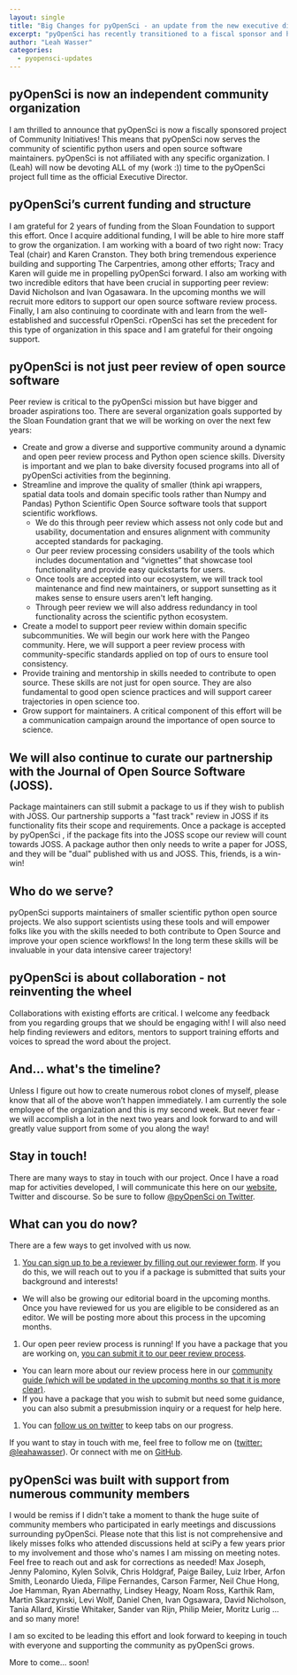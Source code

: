 ```yaml
---
layout: single
title: "Big Changes for pyOpenSci - an update from the new executive director, leah wasser, what's next?"
excerpt: "pyOpenSci has recently transitioned to a fiscal sponsor and has a new executive director - Leah Wasser. Learn more about our goals over the next few years and how to get involved with the community."
author: "Leah Wasser"
categories:
  - pyopensci-updates
---
```



## pyOpenSci is now an independent community organization

I am thrilled to announce that pyOpenSci is now a fiscally sponsored project of
Community Initiatives! This means that pyOpenSci now serves the community of
scientific python users and open source software maintainers. pyOpenSci is not
affiliated with any specific organization. I (Leah) will now be devoting ALL of my
(work :)) time to the pyOpenSci project full time as the official Executive Director.

## pyOpenSci’s current funding and structure

I am grateful for 2 years of funding from the Sloan Foundation to
support this effort. Once I acquire additional funding, I
will be able to hire more staff to grow the organization. I am working with a
board of two right now: Tracy Teal (chair) and Karen Cranston. They both bring
tremendous experience building and supporting The Carpentries, among other
efforts; Tracy and Karen will guide me in propelling pyOpenSci forward. I also am
working with two incredible editors that have been crucial in supporting peer
review: David Nicholson and Ivan Ogasawara. In the upcoming months we will
recruit more editors to support our open source software review process.
Finally, I am also continuing to coordinate with and learn from the
well-established and successful rOpenSci. rOpenSci has set the precedent for
this type of organization in this space and I am grateful for their ongoing
support.

## pyOpenSci is not just peer review of open source software
Peer review is critical to the pyOpenSci mission but have bigger and broader
aspirations too. There are several organization
goals supported by the Sloan Foundation grant that we will be working on over
the next few years:
* Create and grow a diverse and supportive community around a dynamic and
open peer review process and Python open science skills. Diversity is important and we plan to bake diversity focused programs into all of pyOpenSci activities from the beginning.
* Streamline and improve the quality of smaller (think api wrappers, spatial data tools and domain specific tools rather than Numpy and Pandas) Python Scientific Open Source software tools that support scientific workflows.   
  * We do this through peer review which assess not only code but and usability, documentation and ensures alignment with community accepted standards for packaging.
  * Our peer review processing considers usability of the tools which includes documentation and “vignettes” that showcase tool functionality and provide easy quickstarts for users.
  * Once tools are accepted into our ecosystem, we will track tool maintenance and find new maintainers, or support sunsetting as it makes sense to ensure users aren't left hanging.
  * Through peer review we will also address redundancy in tool functionality across the scientific python ecosystem.
* Create a model to support peer review within domain specific subcommunities. We will begin our work here with the Pangeo community. Here, we will support a peer review process with community-specific standards applied on top of ours to ensure tool consistency.   
* Provide training and mentorship in skills needed to contribute to open source. These skills are not just for open source. They are also fundamental to good open science practices and will support career trajectories in open science too.
* Grow support for maintainers. A critical component of this effort will be a communication campaign around the importance of open source to science.

## We will also continue to curate our partnership with the Journal of Open Source Software (JOSS).
Package maintainers can still submit a package to us if they wish to publish with
JOSS. Our partnership supports a "fast track" review in JOSS if its functionality
fits their scope and requirements. Once a package is accepted by pyOpenSci , if
the package fits into the JOSS scope our review will count towards JOSS. A package
author then only needs to write a paper for JOSS, and they will be "dual"
published with us and JOSS. This, friends, is a win-win!

## Who do we serve?
pyOpenSci supports maintainers of smaller scientific python open source projects.
We also support scientists using these tools and will empower folks like you
with the skills needed to both contribute to Open Source and improve your open
science workflows! In the long term these skills will be invaluable in your
data intensive career trajectory!

## pyOpenSci is about collaboration - not reinventing the wheel
Collaborations with existing efforts are critical. I welcome any feedback from
you regarding groups that we should be engaging with! I will also need help
finding reviewers and editors, mentors to support training efforts and voices to
spread the word about the project.

## And… what's the timeline?
Unless I figure out how to create numerous robot clones of myself, please know
that all of the above won’t happen immediately. I am currently the sole
employee of the organization and this is my second week. But never fear - we
will accomplish a lot in the next two years and look forward to and will greatly
value support from some of you along the way!

## Stay in touch!
There are many ways to stay in touch with our project. Once I have a road map
for activities developed, I will communicate this here on our
[website](https://www.pyopensci.org/), Twitter
and discourse. So be sure to follow [@pyOpenSci on Twitter](https://www.twitter.com/pyopensci).

## What can you do now?
There are a few ways to get involved with us now.

1. [You can sign up to be a reviewer by filling out our reviewer form](https://forms.gle/B6zAukLCvJot5nws6). If you do this, we will reach out to you if a package is submitted that suits your background and interests!
  * We will also be growing our editorial board in the upcoming months. Once you have reviewed for us you are eligible to be considered as an editor. We will be posting more about this process in the upcoming months.
1. Our open peer review process is running! If you have a package that you are working on, [you can submit it to our peer review process](https://github.com/pyOpenSci/software-review/issues).
  * You can learn more about our review process here in our [community guide (which will be updated in the upcoming months so that it is more clear)](https://www.pyopensci.org/contributing-guide/open-source-software-peer-review/aims-and-scope.html).
  * If you have a package that you wish to submit but need some guidance, you can also submit a presubmission inquiry or a request for help here.
1. You can [follow us on twitter](https://www.twitter.com/pyopensci) to keep tabs on our progress. 

If you want to stay in touch with me, feel free to follow me on
([twitter: @leahawasser](https://www.twitter.com/leahawasser)). Or connect with
me on [GitHub](https://www.github.com/lwasser).

## pyOpenSci was built with support from numerous community members
I would be remiss if I didn't take a moment to thank the huge suite of community
members who participated in early meetings and discussions surrounding pyOpenSci.
Please note that this list is not comprehensive and likely misses folks who
attended discussions held at sciPy a few years prior to my involvement and those
who's names I am missing on meeting notes. Feel free to reach out and ask for
corrections as needed!  Max Joseph, Jenny Palomino, Kylen Solvik, Chris Holdgraf,
Paige Bailey, Luiz Irber,
Arfon Smith, Leonardo Uieda, Filipe Fernandes, Carson Farmer, Neil Chue Hong,
Joe Hamman, Ryan Abernathy, Lindsey Heagy, Noam Ross, Karthik Ram, Martin Skarzynski,
Levi Wolf, Daniel Chen, Ivan Ogsawara, David Nicholson, Tania Allard,
Kirstie Whitaker, Sander van Rijn, Philip Meier, Moritz Lurig ... and so many
more!

I am so excited to be leading this effort and look forward to keeping in touch
with everyone and supporting the community as pyOpenSci grows.

More to come... soon!
